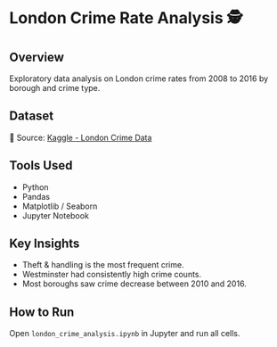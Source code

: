 # London Crime Rate Analysis 🕵️

## Overview
Exploratory data analysis on London crime rates from 2008 to 2016 by borough and crime type.

## Dataset
📁 Source: [Kaggle - London Crime Data](https://www.kaggle.com/datasets/jboysen/london-crime)

## Tools Used
- Python
- Pandas
- Matplotlib / Seaborn
- Jupyter Notebook

## Key Insights
- Theft & handling is the most frequent crime.
- Westminster had consistently high crime counts.
- Most boroughs saw crime decrease between 2010 and 2016.

## How to Run
Open `london_crime_analysis.ipynb` in Jupyter and run all cells.

